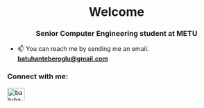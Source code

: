 <h1 align="center">Welcome</h1>
<h3 align="center">Senior Computer Engineering student at METU</h3>

- 📫 You can reach me by sending me an email. **batuhanteberoglu@gmail.com**


<h3 align="left">Connect with me:</h3>
<p align="left">
<a href="https://linkedin.com/in/batuhanteberoglu" target="blank"><img align="center" src="https://raw.githubusercontent.com/rahuldkjain/github-profile-readme-generator/master/src/images/icons/Social/linked-in-alt.svg" alt="batuhanteberoglu" height="30" width="40" /></a>
